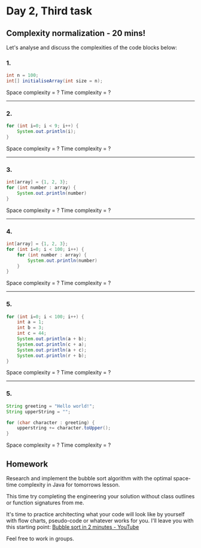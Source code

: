 # Day 2, Third task

## Complexity normalization - 20 mins!

Let's analyse and discuss the complexities of the code blocks below:

### 1. 
``` java
int n = 100;
int[] initialiseArray(int size = n);
```
Space complexity = ?
Time complexity = ?

---

### 2. 
``` java
for (int i=0; i < 9; i++) {
	System.out.println(i);
}
```
Space complexity = ?
Time complexity = ?

---
### 3. 
``` java
int[array] = {1, 2, 3};
for (int number : array) {
	System.out.println(number)
}
```
Space complexity = ?
Time complexity = ?

---
### 4. 
``` java
int[array] = {1, 2, 3};
for (int i=0; i < 100; i++) {
	for (int number : array) {
		System.out.println(number)
	}
}
```
Space complexity = ?
Time complexity = ?

---

### 5. 
``` java
for (int i=0; i < 100; i++) {
	int a = 1;
	int b = 3;
	int c = 44;
	System.out.println(a + b);
	System.out.println(c + a);
	System.out.println(a + c);
	System.out.println(r + b);
}
```
Space complexity = ?
Time complexity = ?

---

### 5. 
``` java
String greeting = "Hello world!";
String upperString = "";

for (char character : greeting) {
    upperstring += character.toUpper();
}
```
Space complexity = ?
Time complexity = ?

## Homework
Research and implement the bubble sort algorithm with the optimal space-time complexity in Java for tomorrows lesson.

This time try completing the engineering your solution without class outlines or function signatures from me. 

It's time to practice architecting what your code will look like by yourself with flow charts, pseudo-code or whatever works for you. I'll leave you with this starting point:
[Bubble sort in 2 minutes - YouTube](https://www.youtube.com/watch?v=xli_FI7CuzA)

Feel free to work in groups.

